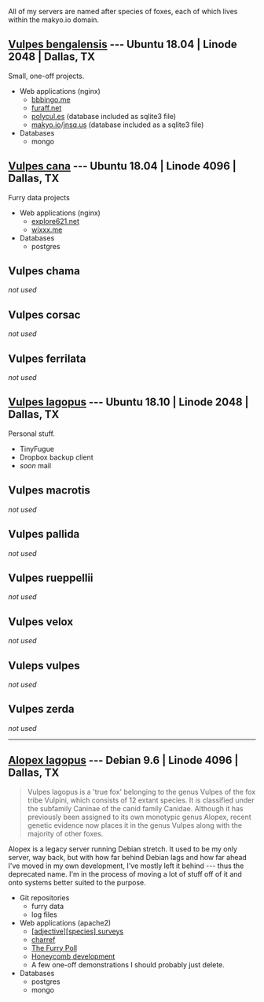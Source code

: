 All of my servers are named after species of foxes, each of which lives within the makyo.io domain.

## [Vulpes bengalensis](http://bengalensis.makyo.io) --- Ubuntu 18.04 | Linode 2048 | Dallas, TX

Small, one-off projects.

* Web applications (nginx)
  * [bbbingo.me](https://bbbingo.me)
  * [furaff.net](https://furaff.net)
  * [polycul.es](https://polycul.es) (database included as sqlite3 file)
  * [makyo.io](https://makyo.io)/[jnsq.us](https://jnsq.us) (database included as a sqlite3 file)
* Databases
  * mongo

## [Vulpes cana](http://cana.makyo.io) --- Ubuntu 18.04 | Linode 4096 | Dallas, TX

Furry data projects

* Web applications (nginx)
  * [explore621.net](https://explore621.net)
  * [wixxx.me](https://wixxx.me)
* Databases
  * postgres
  
## Vulpes chama

*not used*

## Vulpes corsac

*not used*

## Vulpes ferrilata

*not used*

## [Vulpes lagopus](http://lagopus.makyo.io) --- Ubuntu 18.10 | Linode 2048 | Dallas, TX

Personal stuff.

* TinyFugue
* Dropbox backup client
* *soon* mail

## Vulpes macrotis

*not used*

## Vulpes pallida

*not used*

## Vulpes rueppellii

*not used*

## Vulpes velox

*not used*

## Vuleps vulpes

*not used*

## Vulpes zerda

*not used*

-----

## [Alopex lagopus](http://alopex.makyo.io) --- Debian 9.6 | Linode 4096 | Dallas, TX

> Vulpes lagopus is a 'true fox' belonging to the genus Vulpes of the fox tribe Vulpini, which consists of 12 extant species. It is classified under the subfamily Caninae of the canid family Canidae. Although it has previously been assigned to its own monotypic genus Alopex, recent genetic evidence now places it in the genus Vulpes along with the majority of other foxes.

Alopex is a legacy server running Debian stretch. It used to be my only server, way back, but with how far behind Debian lags and how far ahead I've moved in my own development, I've mostly left it behind --- thus the deprecated name. I'm in the process of moving a lot of stuff off of it and onto systems better suited to the purpose.

* Git repositories
  * furry data
  * log files
* Web applications (apache2)
  * [\[adjective\]\[species\] surveys](https://survey.adjectivespecies.com)
  * [charref](https://characters.openfurry.org)
  * [The Furry Poll](https://furrypoll.com)
  * [Honeycomb development](https://alopex.honeycomb.cafe)
  * A few one-off demonstrations I should probably just delete.
* Databases
  * postgres
  * mongo
